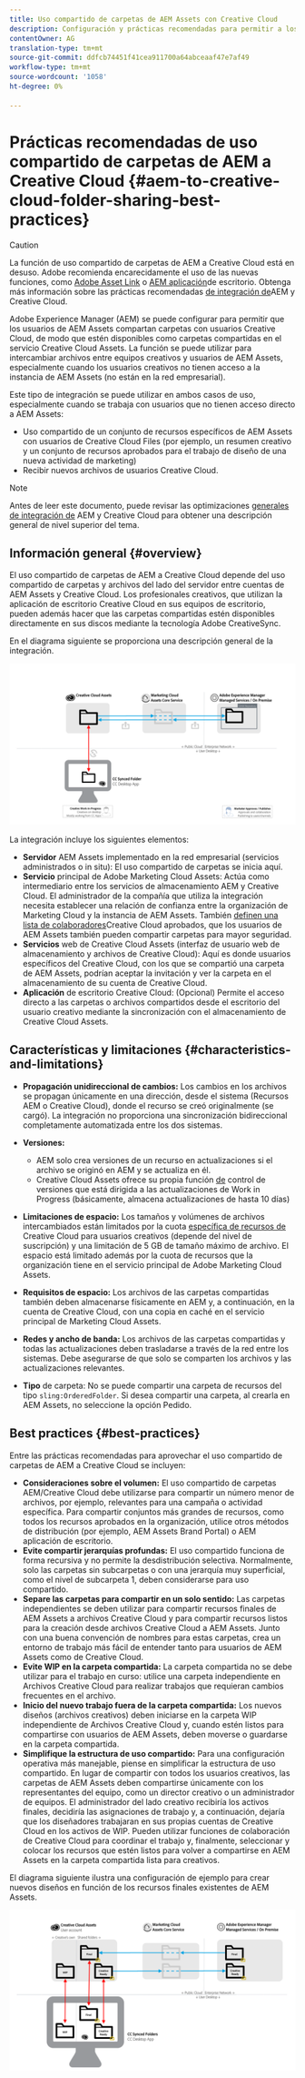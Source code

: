```yaml
---
title: Uso compartido de carpetas de AEM Assets con Creative Cloud
description: Configuración y prácticas recomendadas para permitir a los usuarios de Adobe Experience Manager Assets intercambiar carpetas de recursos con usuarios de Adobe Creative Cloud.
contentOwner: AG
translation-type: tm+mt
source-git-commit: ddfcb74451f41cea911700a64abceaaf47e7af49
workflow-type: tm+mt
source-wordcount: '1058'
ht-degree: 0%

---
```



# Prácticas recomendadas de uso compartido de carpetas de AEM a Creative Cloud {#aem-to-creative-cloud-folder-sharing-best-practices}

>[!CAUTION]
>
>La función de uso compartido de carpetas de AEM a Creative Cloud está en desuso. Adobe recomienda encarecidamente el uso de las nuevas funciones, como [Adobe Asset Link](https://helpx.adobe.com/es/enterprise/using/adobe-asset-link.html) o [AEM aplicación](https://helpx.adobe.com/experience-manager/desktop-app/aem-desktop-app.html)de escritorio. Obtenga más información sobre las prácticas recomendadas [de integración de](/help/assets/aem-cc-integration-best-practices.md)AEM y Creative Cloud.

Adobe Experience Manager (AEM) se puede configurar para permitir que los usuarios de AEM Assets compartan carpetas con usuarios Creative Cloud, de modo que estén disponibles como carpetas compartidas en el servicio Creative Cloud Assets. La función se puede utilizar para intercambiar archivos entre equipos creativos y usuarios de AEM Assets, especialmente cuando los usuarios creativos no tienen acceso a la instancia de AEM Assets (no están en la red empresarial).

Este tipo de integración se puede utilizar en ambos casos de uso, especialmente cuando se trabaja con usuarios que no tienen acceso directo a AEM Assets:

* Uso compartido de un conjunto de recursos específicos de AEM Assets con usuarios de Creative Cloud Files (por ejemplo, un resumen creativo y un conjunto de recursos aprobados para el trabajo de diseño de una nueva actividad de marketing)
* Recibir nuevos archivos de usuarios Creative Cloud.

>[!NOTE]
>
>Antes de leer este documento, puede revisar las optimizaciones [generales de integración de](aem-cc-integration-best-practices.md) AEM y Creative Cloud para obtener una descripción general de nivel superior del tema.

## Información general {#overview}

El uso compartido de carpetas de AEM a Creative Cloud depende del uso compartido de carpetas y archivos del lado del servidor entre cuentas de AEM Assets y Creative Cloud. Los profesionales creativos, que utilizan la aplicación de escritorio Creative Cloud en sus equipos de escritorio, pueden además hacer que las carpetas compartidas estén disponibles directamente en sus discos mediante la tecnología Adobe CreativeSync.

En el diagrama siguiente se proporciona una descripción general de la integración.

![chlimage_1-406](assets/chlimage_1-406.png)

La integración incluye los siguientes elementos:

* **Servidor** AEM Assets implementado en la red empresarial (servicios administrados o in situ): El uso compartido de carpetas se inicia aquí.
* **Servicio** principal de Adobe Marketing Cloud Assets: Actúa como intermediario entre los servicios de almacenamiento AEM y Creative Cloud. El administrador de la compañía que utiliza la integración necesita establecer una relación de confianza entre la organización de Marketing Cloud y la instancia de AEM Assets. También [definen una lista de colaboradores](https://experienceleague.adobe.com/docs/core-services/interface/assets/t-admin-add-cc-user.html?lang=en#assets)Creative Cloud aprobados, que los usuarios de AEM Assets también pueden compartir carpetas para mayor seguridad.
* **Servicios** web de Creative Cloud Assets (interfaz de usuario web de almacenamiento y archivos de Creative Cloud): Aquí es donde usuarios específicos del Creative Cloud, con los que se compartió una carpeta de AEM Assets, podrían aceptar la invitación y ver la carpeta en el almacenamiento de su cuenta de Creative Cloud.
* **Aplicación** de escritorio Creative Cloud: (Opcional) Permite el acceso directo a las carpetas o archivos compartidos desde el escritorio del usuario creativo mediante la sincronización con el almacenamiento de Creative Cloud Assets.

## Características y limitaciones {#characteristics-and-limitations}

* **Propagación unidireccional de cambios:** Los cambios en los archivos se propagan únicamente en una dirección, desde el sistema (Recursos AEM o Creative Cloud), donde el recurso se creó originalmente (se cargó). La integración no proporciona una sincronización bidireccional completamente automatizada entre los dos sistemas.

* **Versiones:**

   * AEM solo crea versiones de un recurso en actualizaciones si el archivo se originó en AEM y se actualiza en él.
   * Creative Cloud Assets ofrece su propia función [de](https://helpx.adobe.com/creative-cloud/help/versioning-faq.html) control de versiones que está dirigida a las actualizaciones de Work in Progress (básicamente, almacena actualizaciones de hasta 10 días)

* **Limitaciones de espacio:** Los tamaños y volúmenes de archivos intercambiados están limitados por la cuota [específica de recursos de](https://helpx.adobe.com/creative-cloud/kb/file-storage-quota.html) Creative Cloud para usuarios creativos (depende del nivel de suscripción) y una limitación de 5 GB de tamaño máximo de archivo. El espacio está limitado además por la cuota de recursos que la organización tiene en el servicio principal de Adobe Marketing Cloud Assets.

* **Requisitos de espacio:** Los archivos de las carpetas compartidas también deben almacenarse físicamente en AEM y, a continuación, en la cuenta de Creative Cloud, con una copia en caché en el servicio principal de Marketing Cloud Assets.
* **Redes y ancho de banda:** Los archivos de las carpetas compartidas y todas las actualizaciones deben trasladarse a través de la red entre los sistemas. Debe asegurarse de que solo se comparten los archivos y las actualizaciones relevantes.
* **Tipo** de carpeta: No se puede compartir una carpeta de recursos del tipo `sling:OrderedFolder`. Si desea compartir una carpeta, al crearla en AEM Assets, no seleccione la opción Pedido.

## Best practices {#best-practices}

Entre las prácticas recomendadas para aprovechar el uso compartido de carpetas de AEM a Creative Cloud se incluyen:

* **Consideraciones sobre el volumen:** El uso compartido de carpetas AEM/Creative Cloud debe utilizarse para compartir un número menor de archivos, por ejemplo, relevantes para una campaña o actividad específica. Para compartir conjuntos más grandes de recursos, como todos los recursos aprobados en la organización, utilice otros métodos de distribución (por ejemplo, AEM Assets Brand Portal) o AEM aplicación de escritorio.
* **Evite compartir jerarquías profundas:** El uso compartido funciona de forma recursiva y no permite la desdistribución selectiva. Normalmente, solo las carpetas sin subcarpetas o con una jerarquía muy superficial, como el nivel de subcarpeta 1, deben considerarse para uso compartido.
* **Separe las carpetas para compartir en un solo sentido:** Las carpetas independientes se deben utilizar para compartir recursos finales de AEM Assets a archivos Creative Cloud y para compartir recursos listos para la creación desde archivos Creative Cloud a AEM Assets. Junto con una buena convención de nombres para estas carpetas, crea un entorno de trabajo más fácil de entender tanto para usuarios de AEM Assets como de Creative Cloud.
* **Evite WIP en la carpeta compartida:** La carpeta compartida no se debe utilizar para el trabajo en curso: utilice una carpeta independiente en Archivos Creative Cloud para realizar trabajos que requieran cambios frecuentes en el archivo.
* **Inicio del nuevo trabajo fuera de la carpeta compartida:** Los nuevos diseños (archivos creativos) deben iniciarse en la carpeta WIP independiente de Archivos Creative Cloud y, cuando estén listos para compartirse con usuarios de AEM Assets, deben moverse o guardarse en la carpeta compartida.
* **Simplifique la estructura de uso compartido:** Para una configuración operativa más manejable, piense en simplificar la estructura de uso compartido. En lugar de compartir con todos los usuarios creativos, las carpetas de AEM Assets deben compartirse únicamente con los representantes del equipo, como un director creativo o un administrador de equipos. El administrador del lado creativo recibiría los activos finales, decidiría las asignaciones de trabajo y, a continuación, dejaría que los diseñadores trabajaran en sus propias cuentas de Creative Cloud en los activos de WIP. Pueden utilizar funciones de colaboración de Creative Cloud para coordinar el trabajo y, finalmente, seleccionar y colocar los recursos que estén listos para volver a compartirse en AEM Assets en la carpeta compartida lista para creativos.

El diagrama siguiente ilustra una configuración de ejemplo para crear nuevos diseños en función de los recursos finales existentes de AEM Assets.

![chlimage_1-407](assets/chlimage_1-407.png)
